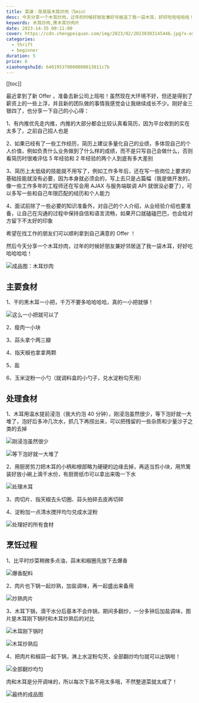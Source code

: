 ```yaml
---
title: 菜谱：简易版木耳炒肉（5min）
desc: 今天分享一个木耳炒肉，过年的时候好朋友兼好邻居送了我一袋木耳，好好吃哈哈哈哈！
keywords: 木耳炒肉,黑木耳炒肉片
date: 2023-14-35 00:11:00
cover: https://cdn.chengpeiquan.com/img/2023/02/20230303145446.jpg?x-oss-process=image/interlace,1
categories:
  - thrift
  - beginner
duration: 5
price: 6
xiaohongshuId: 640195370000000013011c7b
---
```


[[toc]]

最近拿到了新 Offer ，准备去新公司上班啦！虽然现在大环境不好，但还是得到了薪资上的一些上浮，并且新的团队做的事情我感觉会让我继续成长不少。刚好金三银四了，也分享一下自己的小心得：

1、有内推优先走内推，内推的大部分都会比较认真看简历，因为平台收到的实在太多了，之前自己招人也是

2、如果已经有了一些工作经历，简历上建议多量化自己的业绩，多体现自己的个人价值，例如负责什么业务做到了什么样的成绩，而不是只写自己会做什么，否则看简历时很难评估 5 年经验和 2 年经验的两个人到底有多大差别

3、简历上太低级的技能就不用写了，例如工作多年后，还在写一些岗位上要求的基础技能就没有必要，因为本身就必须会的，写上去只是占篇幅（我是做开发的，像一些工作多年的工程师还在写会用 AJAX 与服务端联调 API 就很没必要了），可以多写一些和自己年限匹配的经历和个人能力

4、面试前除了一些必要的知识准备外，对自己的个人介绍，从业经验介绍也要准备，让自己在沟通的过程中保持自信和语言流畅，如果开口就磕磕巴巴，也会给对方留下不太好的印象

希望在找工作的朋友们可以顺利拿到自己满意的 Offer ！

然后今天分享一个木耳炒肉，过年的时候好朋友兼好邻居送了我一袋木耳，好好吃哈哈哈哈！

![成品图：木耳炒肉](https://cdn.chengpeiquan.com/img/2023/02/20230303145511.jpg?x-oss-process=image/interlace,1)

## 主要食材

1、干的黑木耳一小把，千万不要多哈哈哈哈，真的一小把就够！

![这么一小把就可以了](https://cdn.chengpeiquan.com/img/2023/02/20230303145501.jpg?x-oss-process=image/interlace,1)

2、瘦肉一小块

3、蒜头拿个两三瓣

4、指天椒也拿拿两颗

5、盐

6、玉米淀粉一小勺（就调料盒的小勺子，兑水淀粉勾芡用）

## 处理食材

1、木耳用温水提前浸泡（我大约泡 40 分钟），刚浸泡虽然很少，等下泡好就一大堆了，泡好后多冲几次水，抓几下再捞出来，可以把残留的一些杂质和少量沙子之类的去掉

![刚浸泡虽然很少](https://cdn.chengpeiquan.com/img/2023/02/20230303145502.jpg?x-oss-process=image/interlace,1)

![等下泡好就一大堆了](https://cdn.chengpeiquan.com/img/2023/02/20230303145503.jpg?x-oss-process=image/interlace,1)

2、用厨房剪刀把木耳的小柄和根部略为硬硬的边缘去掉，再适当剪小块，用笊篱装好放小碗上滴干水份，有厨房纸巾可以拿出来吸一下水

![处理木耳](https://cdn.chengpeiquan.com/img/2023/02/20230303145504.jpg?x-oss-process=image/interlace,1)

3、肉切片、指天椒去头切圈、蒜头拍碎去皮再切碎

4、淀粉加一点清水搅拌均匀兑成水淀粉

![处理好的所有食材](https://cdn.chengpeiquan.com/img/2023/02/20230303145505.jpg?x-oss-process=image/interlace,1)

## 烹饪过程

1、比平时炒菜稍微多点油，蒜末和椒圈先放下去爆香

![爆香配料](https://cdn.chengpeiquan.com/img/2023/02/20230303145506.jpg?x-oss-process=image/interlace,1)

2、肉片也下锅一起炒熟，加盐调味，再一起盛出来备用

![炒熟肉片](https://cdn.chengpeiquan.com/img/2023/02/20230303145507.jpg?x-oss-process=image/interlace,1)

3、木耳下锅，滴干水分后基本不会炸锅，期间多翻炒，一分多钟后加盐调味，图片是木耳刚下锅时和木耳炒熟后的对比

![木耳刚下锅时](https://cdn.chengpeiquan.com/img/2023/02/20230303145508.jpg?x-oss-process=image/interlace,1)

![木耳炒熟后](https://cdn.chengpeiquan.com/img/2023/02/20230303145509.jpg?x-oss-process=image/interlace,1)

4、把肉片和椒蒜一起下锅，淋上水淀粉勾芡，全部翻炒均匀就可以出锅啦！

![全部翻炒均匀](https://cdn.chengpeiquan.com/img/2023/02/20230303145510.jpg?x-oss-process=image/interlace,1)

肉和木耳是分开调味的，所以每次下盐不用太多哦，不然整道菜就太咸了！

![最终的成品图](https://cdn.chengpeiquan.com/img/2023/02/20230303145512.jpg?x-oss-process=image/interlace,1)
